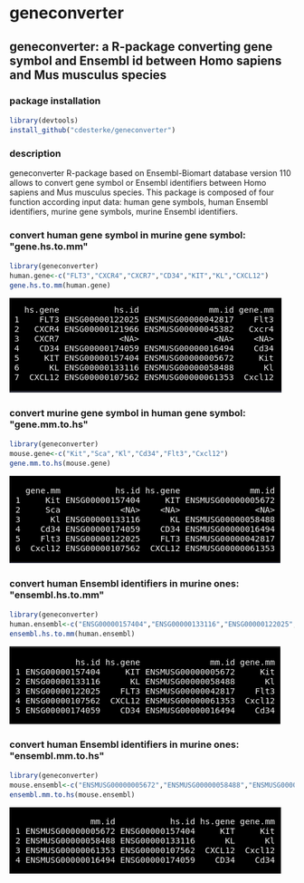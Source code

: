 # geneconverter
## geneconverter: a R-package converting gene symbol and Ensembl id between Homo sapiens and Mus musculus species


### package installation
```r
library(devtools)
install_github("cdesterke/geneconverter")
```
### description
geneconverter R-package based on Ensembl-Biomart database version 110 allows to convert gene symbol or Ensembl identifiers between Homo sapiens and Mus musculus species. This package is composed of four function according input data: human gene symbols, human Ensembl identifiers, murine gene symbols, murine Ensembl identifiers.

### convert human gene symbol in murine gene symbol: "gene.hs.to.mm"
```r
library(geneconverter)
human.gene<-c("FLT3","CXCR4","CXCR7","CD34","KIT","KL","CXCL12")
gene.hs.to.mm(human.gene)
```
![res](https://github.com/cdesterke/geneconverter/blob/main/01.png)

### convert murine gene symbol in human gene symbol: "gene.mm.to.hs"
```r
library(geneconverter)
mouse.gene<-c("Kit","Sca","Kl","Cd34","Flt3","Cxcl12")
gene.mm.to.hs(mouse.gene)
```
![res](https://github.com/cdesterke/geneconverter/blob/main/02.png)


### convert human Ensembl identifiers in murine ones: "ensembl.hs.to.mm"
```r
library(geneconverter)
human.ensembl<-c("ENSG00000157404","ENSG00000133116","ENSG00000122025","ENSG00000107562","ENSG00000174059")
ensembl.hs.to.mm(human.ensembl)
```
![res](https://github.com/cdesterke/geneconverter/blob/main/03.png)

### convert human Ensembl identifiers in murine ones: "ensembl.mm.to.hs"
```r
library(geneconverter)
mouse.ensembl<-c("ENSMUSG00000005672","ENSMUSG00000058488","ENSMUSG00000061353","ENSMUSG00000016494")
ensembl.mm.to.hs(mouse.ensembl)
```
![res](https://github.com/cdesterke/geneconverter/blob/main/04.png)
